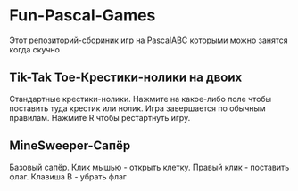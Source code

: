 # Fun-Pascal-Games

Этот репозиторий-сбориник игр на PascalABC которыми можно занятся когда скучно

## Tik-Tak Toe-Крестики-нолики на двоих

Стандартные крестики-нолики. Нажмите на какое-либо поле чтобы поставить туда крестик или нолик. Игра завершается по обычным правилам. Нажмите R чтобы рестартнуть игру.

## MineSweeper-Сапёр

Базовый сапёр. Клик мышью - открыть клетку. Правый клик - поставить флаг. Клавиша B - убрать флаг
